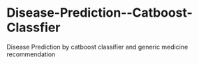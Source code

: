 # Disease-Prediction--Catboost-Classfier
Disease Prediction by catboost classifier  and generic medicine recommendation 
